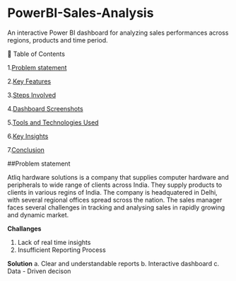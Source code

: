 # PowerBI-Sales-Analysis
An interactive Power BI dashboard for analyzing sales performances across regions, products and time period.

📑 Table of Contents

1.[Problem statement](#Problemstatement)

2.[Key Features](#KeyFeatures)

3.[Steps Involved](#StepsInvolved)

4.[Dashboard Screenshots](#DashboardScreenshots)

5.[Tools and Technologies Used](#ToolsandTechnologiesUsed)

6.[Key Insights](#KeyInsights)

7.[Conclusion](#Conclusion)

##Problem statement

Atliq hardware solutions is a company that supplies computer hardware and peripherals to wide range of clients across India. They supply products to clients in various regins of India. The company is headquatered in Delhi, with several regional offices spread scross the nation. The sales manager faces several challenges in tracking and analysing sales in rapidly growing and dynamic market.

**Challanges**
1. Lack of real time insights
2. Insufficient Reporting Process

**Solution**
a. Clear and understandable reports
b. Interactive dashboard
c. Data - Driven decison
